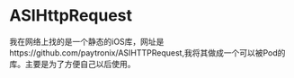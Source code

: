 ASIHttpRequest
=========================

我在网络上找的是一个静态的iOS库，网址是https://github.com/paytronix/ASIHTTPRequest,我将其做成一个可以被Pod的库。主要是为了方便自己以后使用。
